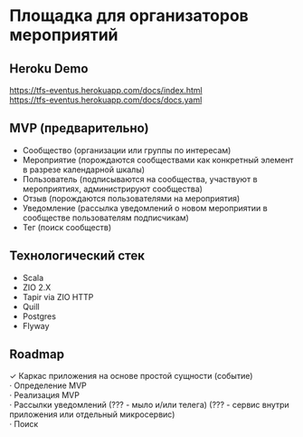 # Площадка для организаторов мероприятий

## Heroku Demo
https://tfs-eventus.herokuapp.com/docs/index.html <br>
https://tfs-eventus.herokuapp.com/docs/docs.yaml <br>

## MVP (предварительно)

- Сообщество (организации или группы по интересам)
- Мероприятие (порождаются сообществами как конкретный элемент в разрезе календарной шкалы)
- Пользователь (подписываются на сообщества, участвуют в мероприятиях, администрируют сообщества)
- Отзыв (порождаются пользователями на мероприятия)
- Уведомление (рассылка уведомлений о новом мероприятии в сообществе пользователям подписчикам)
- Тег (поиск сообществ)

## Технологический стек

- Scala
- ZIO 2.X
- Tapir via ZIO HTTP
- Quill
- Postgres
- Flyway

## Roadmap

✓ Каркас приложения на основе простой сущности (событие) <br>
· Определение MVP <br>
· Реализация MVP <br>
· Рассылки уведомлений (??? - мыло и/или телега) (??? - сервис внутри приложения или отдельный микросервис) <br>
· Поиск <br>
